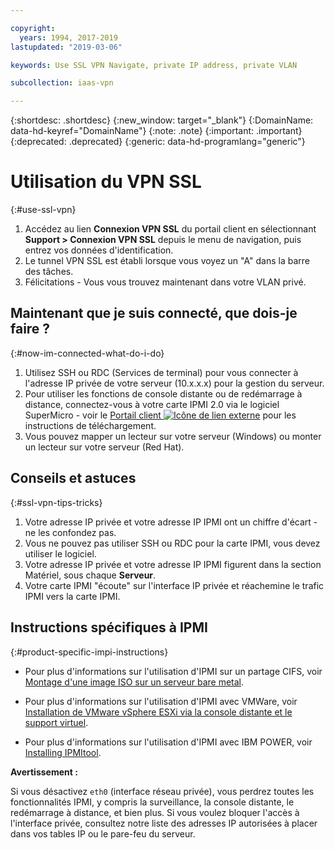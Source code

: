 ```yaml
---

copyright:
  years: 1994, 2017-2019
lastupdated: "2019-03-06"

keywords: Use SSL VPN Navigate, private IP address, private VLAN

subcollection: iaas-vpn

---
```


{:shortdesc: .shortdesc}
{:new_window: target="_blank"}
{:DomainName: data-hd-keyref="DomainName"}
{:note: .note}
{:important: .important}
{:deprecated: .deprecated}
{:generic: data-hd-programlang="generic"}

# Utilisation du VPN SSL
{:#use-ssl-vpn}

1. Accédez au lien **Connexion VPN SSL** du portail client en sélectionnant **Support > Connexion VPN SSL** depuis le menu de navigation, puis entrez vos données d'identification.
2. Le tunnel VPN SSL est établi lorsque vous voyez un "A" dans la barre des tâches.
3. Félicitations - Vous vous trouvez maintenant dans votre VLAN privé.

## Maintenant que je suis connecté, que dois-je faire ?
{:#now-im-connected-what-do-i-do}

1. Utilisez SSH ou RDC (Services de terminal) pour vous connecter à l'adresse IP privée de votre serveur (10.x.x.x) pour la gestion du serveur.
2. Pour utiliser les fonctions de console distante ou de redémarrage à distance, connectez-vous à votre carte IPMI 2.0 via le logiciel SuperMicro - voir le [Portail client ![Icône de lien externe](../../icons/launch-glyph.svg "Icône de lien externe")](https://{DomainName}/) pour les instructions de téléchargement.
3. Vous pouvez mapper un lecteur sur votre serveur (Windows) ou monter un lecteur sur votre serveur (Red Hat).

## Conseils et astuces
{:#ssl-vpn-tips-tricks}

1. Votre adresse IP privée et votre adresse IP IPMI ont un chiffre d'écart - ne les confondez pas.
2. Vous ne pouvez pas utiliser SSH ou RDC pour la carte IPMI, vous devez utiliser le logiciel.
3. Votre adresse IP privée et votre adresse IP IPMI figurent dans la section Matériel, sous chaque **Serveur**.
4. Votre carte IPMI "écoute" sur l'interface IP privée et réachemine le trafic IPMI vers la carte IPMI.

## Instructions spécifiques à IPMI
{:#product-specific-impi-instructions}

* Pour plus d'informations sur l'utilisation d'IPMI sur un partage CIFS, voir [Montage d'une image ISO sur un serveur bare metal](/docs/bare-metal?topic=bare-metal-option-1-preferred-using-ipmi-iso-on-a-cifs-share-#option-1-preferred-using-ipmi-iso-on-a-cifs-share-).
* Pour plus d'informations sur l'utilisation d'IPMI avec VMWare, voir [Installation de VMware vSphere ESXi via la console distante et le support virtuel](/docs/infrastructure/vmware?topic=VMware-installing-vsphere-esxi).

* Pour plus d'informations sur l'utilisation d'IPMI avec IBM POWER, voir [Installing IPMItool](https://www.ibm.com/support/knowledgecenter/TI0003H/p8eih/p8eih_ipmitool.htm).

**Avertissement :**

Si vous désactivez `eth0` (interface réseau privée), vous perdrez toutes les fonctionnalités IPMI, y compris la surveillance, la console distante, le redémarrage à distance, et bien plus. Si vous voulez bloquer l'accès à l'interface privée, consultez notre liste des adresses IP autorisées à placer dans vos tables IP ou le pare-feu du serveur.

